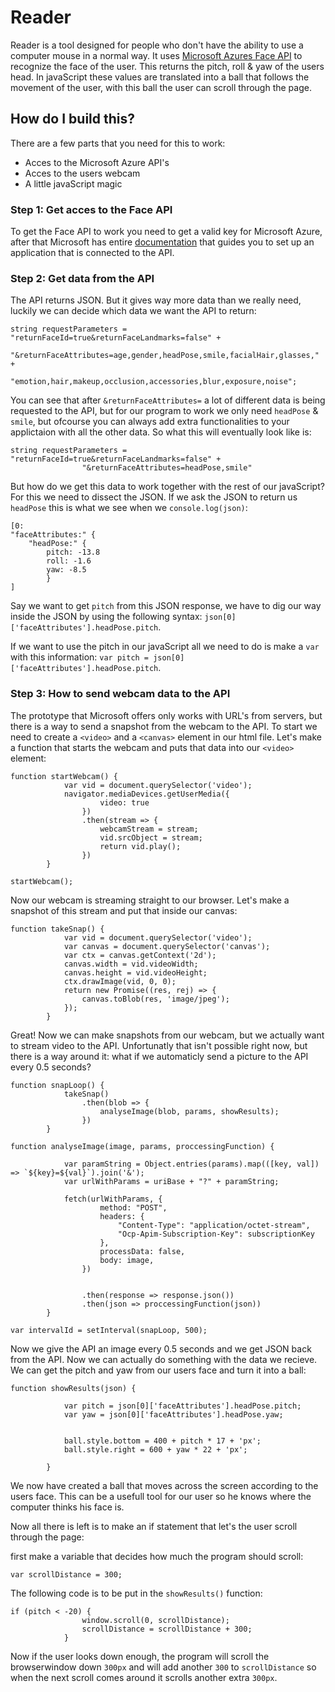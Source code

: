 # Reader 

Reader is a tool designed for people who don't have the ability to use a computer mouse in a normal way. It uses [Microsoft Azures Face API](https://azure.microsoft.com/en-us/services/cognitive-services/face/) to recognize the face of the user. This returns the pitch, roll & yaw of the users head. In javaScript these values are translated into a ball that follows the movement of the user, with this ball the user can scroll through the page. 

## How do I build this?

There are a few parts that you need for this to work:

* Acces to the Microsoft Azure API's
* Acces to the users webcam
* A little javaScript magic

### Step 1: Get acces to the Face API

To get the Face API to work you need to get a valid key for Microsoft Azure, after that Microsoft has entire [documentation](https://docs.microsoft.com/en-us/azure/cognitive-services/face/quickstarts/csharp) that guides you to set up an application that is connected to the API. 

### Step 2: Get data from the API

The API returns JSON. But it gives way more data than we really need, luckily we can decide which data we want the API to return:

```
string requestParameters = "returnFaceId=true&returnFaceLandmarks=false" +
                "&returnFaceAttributes=age,gender,headPose,smile,facialHair,glasses," +
                "emotion,hair,makeup,occlusion,accessories,blur,exposure,noise";
```

You can see that after `&returnFaceAttributes=` a lot of different data is being requested to the API, but for our program to work we only need `headPose` & `smile`, but ofcourse you can always add extra functionalities to your applictaion with all the other data. So what this will eventually look like is:

```
string requestParameters = "returnFaceId=true&returnFaceLandmarks=false" +
                "&returnFaceAttributes=headPose,smile"
```

But how do we get this data to work together with the rest of our javaScript? For this we need to dissect the JSON. If we ask the JSON to return us `headPose` this is what we see when we `console.log(json)`:

```
[0:
"faceAttributes:" {
    "headPose:" {
        pitch: -13.8
        roll: -1.6
        yaw: -8.5
        }
]
```

Say we want to get `pitch` from this JSON response, we have to dig our way inside the JSON by using the following syntax: `json[0]['faceAttributes'].headPose.pitch`.

If we want to use the pitch in our javaScript all we need to do is make a `var` with this information: `var pitch = json[0]['faceAttributes'].headPose.pitch`.

### Step 3: How to send webcam data to the API

The prototype that Microsoft offers only works with URL's from servers, but there is a way to send a snapshot from the webcam to the API. To start we need to create a `<video>` and a `<canvas>` element in our html file. Let's make a function that starts the webcam and puts that data into our `<video>` element:

```
function startWebcam() {
            var vid = document.querySelector('video');
            navigator.mediaDevices.getUserMedia({
                    video: true
                })
                .then(stream => {
                    webcamStream = stream;
                    vid.srcObject = stream;
                    return vid.play();
                })
        }

startWebcam();
```

Now our webcam is streaming straight to our browser. Let's make a snapshot of this stream and put that inside our canvas:

```
function takeSnap() {
            var vid = document.querySelector('video');
            var canvas = document.querySelector('canvas');
            var ctx = canvas.getContext('2d');
            canvas.width = vid.videoWidth;
            canvas.height = vid.videoHeight;
            ctx.drawImage(vid, 0, 0);
            return new Promise((res, rej) => {
                canvas.toBlob(res, 'image/jpeg');
            });
        }
```

Great! Now we can make snapshots from our webcam, but we actually want to stream video to the API. Unfortunatly that isn't possible right now, but there is a way around it: what if we automaticly send a picture to the API every 0.5 seconds?

```
function snapLoop() {
            takeSnap()
                .then(blob => {
                    analyseImage(blob, params, showResults);
                })
        }
        
function analyseImage(image, params, proccessingFunction) {

            var paramString = Object.entries(params).map(([key, val]) => `${key}=${val}`).join('&');
            var urlWithParams = uriBase + "?" + paramString;

            fetch(urlWithParams, {
                    method: "POST",
                    headers: {
                        "Content-Type": "application/octet-stream",
                        "Ocp-Apim-Subscription-Key": subscriptionKey
                    },
                    processData: false,
                    body: image,
                })


                .then(response => response.json())
                .then(json => proccessingFunction(json))
        }
        
var intervalId = setInterval(snapLoop, 500);
```

Now we give the API an image every 0.5 seconds and we get JSON back from the API. Now we can actually do something with the data we recieve. We can get the pitch and yaw from our users face and turn it into a ball:

```
function showResults(json) {

            var pitch = json[0]['faceAttributes'].headPose.pitch;
            var yaw = json[0]['faceAttributes'].headPose.yaw;


            ball.style.bottom = 400 + pitch * 17 + 'px';
            ball.style.right = 600 + yaw * 22 + 'px';

        }
```

We now have created a ball that moves across the screen according to the users face. This can be a usefull tool for our user so he knows where the computer thinks his face is.

Now all there is left is to make an if statement that let's the user scroll through the page:

first make a variable that decides how much the program should scroll:
```
var scrollDistance = 300;
```

The following code is to be put in the `showResults()` function:

```
if (pitch < -20) {
                window.scroll(0, scrollDistance);
                scrollDistance = scrollDistance + 300;
            }
```

Now if the user looks down enough, the program will scroll the browserwindow down `300px` and will add another `300` to `scrollDistance` so when the next scroll comes around it scrolls another extra `300px`.
